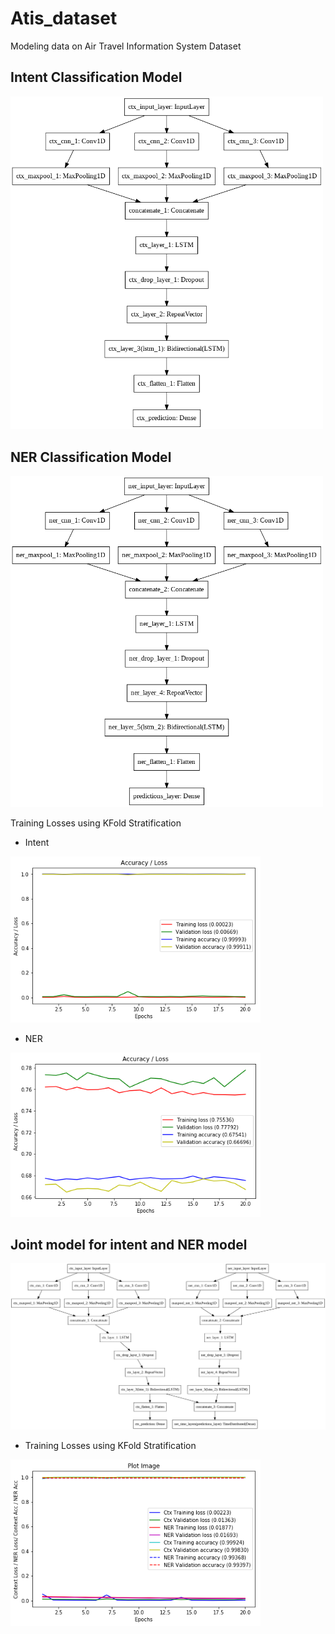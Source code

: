 # Atis_dataset

Modeling data on Air Travel Information System Dataset

Intent Classification Model 
-------------------------------------

<img src="intent_model.png" alt="alt text" width="500" >

NER Classification Model 
-------------------------------------

<img src="ner_model.png" alt="alt text" width="500" >

Training Losses using KFold Stratification

- Intent
<img src="intent_imgs/intent_5.png" alt="alt text" width="400" >

- NER
<img src="ner_imgs/ner_5.png" alt="alt text" width="400" >


Joint model for intent and NER model
-----------------------------------------


<img src="joint_model_cnn.png" alt="alt text" width="600" >

- Training Losses using KFold Stratification
<img src="joint_model_3.png" alt="alt text" width="400" >
